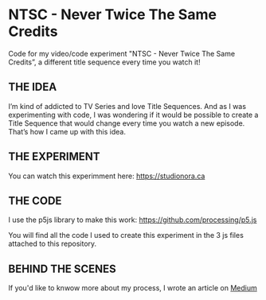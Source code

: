 # NTSC - Never Twice The Same Credits
Code for my video/code experiment "NTSC - Never Twice The Same Credits”, a different title sequence every time you watch it!

## THE IDEA
I’m kind of addicted to TV Series and love Title Sequences. And as I was experimenting with code, I was wondering if it would be possible to create a Title Sequence that would change every time you watch a new episode. That’s how I came up with this idea.

## THE EXPERIMENT


You can watch this experimment here: https://studionora.ca

## THE CODE
I use the p5js library to make this work: https://github.com/processing/p5.js

You will find all the code I used to create this experiment in the 3 js files attached to this repository.

## BEHIND THE SCENES
If you'd like to knwow more about my process, I wrote an article on [Medium](https://medium.com) 

